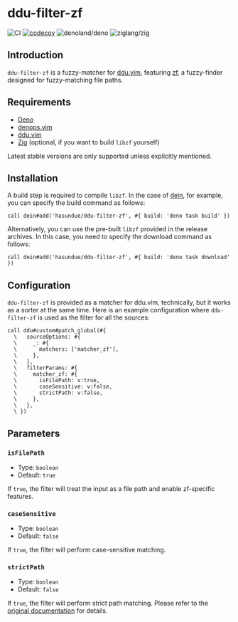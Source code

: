 <!-- panvimdoc-ignore-start -->

# ddu-filter-zf

<!-- deno-fmt-ignore-start -->

![CI](https://github.com/hasundue/ddu-filter-zf/actions/workflows/ci.yml/badge.svg)
[![codecov](https://codecov.io/gh/hasundue/ddu-filter-zf/branch/main/graph/badge.svg?token=7BS432RAXB)](https://codecov.io/gh/hasundue/ddu-filter-zf)
![denoland/deno](https://img.shields.io/badge/Deno-v1.36.1-informational?logo=deno) <!-- @denopendabot denoland/deno -->
![ziglang/zig](https://img.shields.io/badge/Zig-0.11.0-informational?logo=zig) <!-- @denopendabot ziglang/zig -->

<!-- deno-fmt-ignore-end -->

<!-- panvimdoc-ignore-end -->

## Introduction

`ddu-filter-zf` is a fuzzy-matcher for
[ddu.vim](https://github.com/Shougo/ddu.vim), featuring
[zf](https://github.com/natecraddock/zf), a fuzzy-finder designed for
fuzzy-matching file paths.

## Requirements

- [Deno](https://deno.land/)
- [denops.vim](https://github.com/vim-denops/denops.vim)
- [ddu.vim](https://github.com/Shougo/ddu.vim)
- [Zig](https://ziglang.org) (optional, if you want to build `libzf` yourself)

Latest stable versions are only supported unless explicitly mentioned.

## Installation

A build step is required to compile `libzf`. In the case of
[dein](https://github.com/Shougo/dein.vim), for example, you can specify the
build command as follows:

```viml
call dein#add('hasundue/ddu-filter-zf', #{ build: 'deno task build' })
```

Alternatively, you can use the pre-built `libzf` provided in the release
archives. In this case, you need to specify the download command as follows:

```viml
call dein#add('hasundue/ddu-filter-zf', #{ build: 'deno task download' })
```

## Configuration

`ddu-filter-zf` is provided as a matcher for ddu.vim, technically, but it works
as a sorter at the same time. Here is an example configuration where
`ddu-filter-zf` is used as the filter for all the sources:

```viml
call ddu#custom#patch_global(#{
  \   sourceOptions: #{
  \     _: #{
  \       matchers: ['matcher_zf'],
  \     },
  \   },
  \   filterParams: #{
  \     matcher_zf: #{
  \       isFilePath: v:true,
  \       caseSensitive: v:false,
  \       strictPath: v:false,
  \     },
  \   },
  \ })
```

## Parameters

### `isFilePath`

- Type: `boolean`
- Default: `true`

If `true`, the filter will treat the input as a file path and enable zf-specific
features.

### `caseSensitive`

- Type: `boolean`
- Default: `false`

If `true`, the filter will perform case-sensitive matching.

### `strictPath`

- Type: `boolean`
- Default: `false`

If `true`, the filter will perform strict path matching. Please refer to the
[original documentation](https://github.com/natecraddock/zf#strict-path-matching)
for details.
